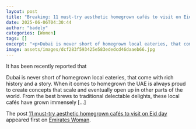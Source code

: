```yaml
---
layout: post
title: "Breaking: 11 must-try aesthetic homegrown cafés to visit on Eid day"
date: 2025-06-06T04:30:44
author: "badely"
categories: [Women]
tags: []
excerpt: "<p>Dubai is never short of homegrown local eateries, that come with rich history and a story. When it comes to homegrown the UAE is always proud to cr"
image: assets/images/dcf283f593425e583ededcd46daaeb66.jpg
---
```


It has been recently reported that <p>Dubai is never short of homegrown local eateries, that come with rich history and a story. When it comes to homegrown the UAE is always proud to create concepts that scale and eventually open up in other parts of the world. From the best brews to traditional delectable delights, these local cafés have grown immensely [&#8230;]</p>
<p>The post <a href="https://emirateswoman.com/11-must-try-aesthetic-homegrown-cafes-eid-day/" rel="nofollow">11 must-try aesthetic homegrown cafés to visit on Eid day</a> appeared first on <a href="https://emirateswoman.com" rel="nofollow">Emirates Woman</a>.</p>

